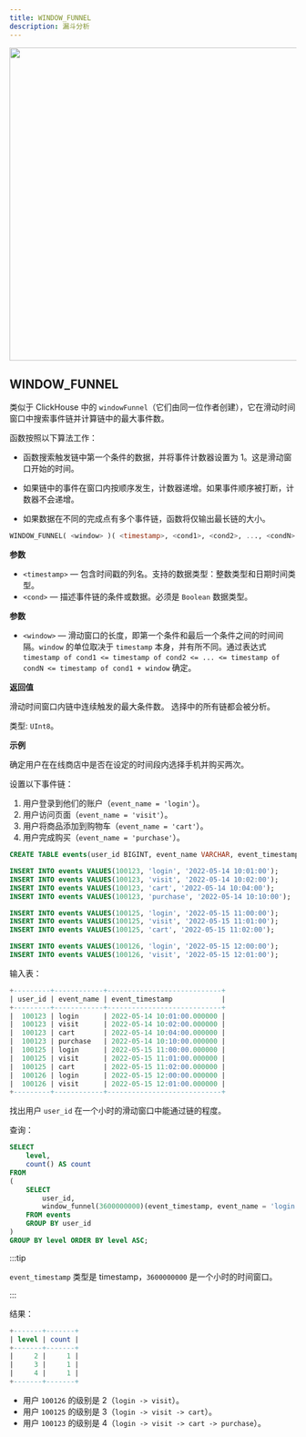 ```yaml
---
title: WINDOW_FUNNEL
description: 漏斗分析
---
```


<p align="center">
<img src="https://datafuse-1253727613.cos.ap-hongkong.myqcloud.com/learn/databend-funnel.png" width="550"/>
</p>

## WINDOW_FUNNEL

类似于 ClickHouse 中的 `windowFunnel`（它们由同一位作者创建），它在滑动时间窗口中搜索事件链并计算链中的最大事件数。

函数按照以下算法工作：

-   函数搜索触发链中第一个条件的数据，并将事件计数器设置为 1。这是滑动窗口开始的时间。

-   如果链中的事件在窗口内按顺序发生，计数器递增。如果事件顺序被打断，计数器不会递增。

-   如果数据在不同的完成点有多个事件链，函数将仅输出最长链的大小。


```sql
WINDOW_FUNNEL( <window> )( <timestamp>, <cond1>, <cond2>, ..., <condN> )
```

**参数**

-   `<timestamp>` — 包含时间戳的列名。支持的数据类型：整数类型和日期时间类型。
-   `<cond>` — 描述事件链的条件或数据。必须是 `Boolean` 数据类型。

**参数**

-   `<window>` — 滑动窗口的长度，即第一个条件和最后一个条件之间的时间间隔。`window` 的单位取决于 `timestamp` 本身，并有所不同。通过表达式 `timestamp of cond1 <= timestamp of cond2 <= ... <= timestamp of condN <= timestamp of cond1 + window` 确定。

**返回值**

滑动时间窗口内链中连续触发的最大条件数。
选择中的所有链都会被分析。

类型: `UInt8`。


**示例**

确定用户在在线商店中是否在设定的时间段内选择手机并购买两次。

设置以下事件链：

1. 用户登录到他们的账户（`event_name = 'login'`）。
2. 用户访问页面（`event_name = 'visit'`）。
3. 用户将商品添加到购物车（`event_name = 'cart'`）。
4. 用户完成购买（`event_name = 'purchase'`）。


```sql
CREATE TABLE events(user_id BIGINT, event_name VARCHAR, event_timestamp TIMESTAMP);

INSERT INTO events VALUES(100123, 'login', '2022-05-14 10:01:00');
INSERT INTO events VALUES(100123, 'visit', '2022-05-14 10:02:00');
INSERT INTO events VALUES(100123, 'cart', '2022-05-14 10:04:00');
INSERT INTO events VALUES(100123, 'purchase', '2022-05-14 10:10:00');

INSERT INTO events VALUES(100125, 'login', '2022-05-15 11:00:00');
INSERT INTO events VALUES(100125, 'visit', '2022-05-15 11:01:00');
INSERT INTO events VALUES(100125, 'cart', '2022-05-15 11:02:00');

INSERT INTO events VALUES(100126, 'login', '2022-05-15 12:00:00');
INSERT INTO events VALUES(100126, 'visit', '2022-05-15 12:01:00');
```

输入表：

```sql
+---------+------------+----------------------------+
| user_id | event_name | event_timestamp            |
+---------+------------+----------------------------+
|  100123 | login      | 2022-05-14 10:01:00.000000 |
|  100123 | visit      | 2022-05-14 10:02:00.000000 |
|  100123 | cart       | 2022-05-14 10:04:00.000000 |
|  100123 | purchase   | 2022-05-14 10:10:00.000000 |
|  100125 | login      | 2022-05-15 11:00:00.000000 |
|  100125 | visit      | 2022-05-15 11:01:00.000000 |
|  100125 | cart       | 2022-05-15 11:02:00.000000 |
|  100126 | login      | 2022-05-15 12:00:00.000000 |
|  100126 | visit      | 2022-05-15 12:01:00.000000 |
+---------+------------+----------------------------+
```

找出用户 `user_id` 在一个小时的滑动窗口中能通过链的程度。

查询：

```sql
SELECT
    level,
    count() AS count
FROM
(
    SELECT
        user_id,
        window_funnel(3600000000)(event_timestamp, event_name = 'login', event_name = 'visit', event_name = 'cart', event_name = 'purchase') AS level
    FROM events
    GROUP BY user_id
)
GROUP BY level ORDER BY level ASC;
```

:::tip

`event_timestamp` 类型是 timestamp，`3600000000` 是一个小时的时间窗口。

:::

结果：

```sql
+-------+-------+
| level | count |
+-------+-------+
|     2 |     1 |
|     3 |     1 |
|     4 |     1 |
+-------+-------+
```

* 用户 `100126` 的级别是 2（`login -> visit`）。
* 用户 `100125` 的级别是 3（`login -> visit -> cart`）。
* 用户 `100123` 的级别是 4（`login -> visit -> cart -> purchase`）。